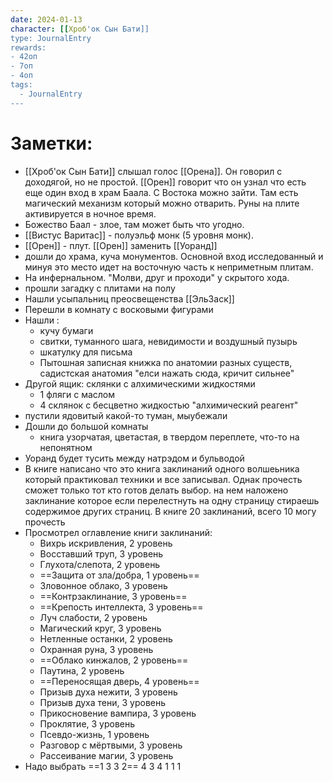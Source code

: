 ```yaml
---
date: 2024-01-13
character: [[Хроб'ок Сын Бати]]
type: JournalEntry
rewards: 
- 42оп
- 7оп
- 4оп
tags:
  - JournalEntry
---
```

# Заметки:
- [[Хроб'ок Сын Бати]] слышал голос [[Орена]]. Он говорил с доходягой, но не простой. [[Орен]] говорит что он узнал что есть еще один вход в храм Баала. С Востока можно зайти. Там есть магический механизм который можно отварить. Руны на плите активируется в ночное время.
- Божество Баал - злое, там может быть что угодно.
- [[Вистус Варитас]] - полуэльф монк (5 уровня монк).
- [[Орен]] - плут. [[Орен]] заменить [[Уоранд]]
- дошли до храма, куча монументов. Основной вход исследованный и минуя это место идет на восточную часть к неприметным плитам.
- На инфернальном. "Молви, друг и проходи" у скрытого хода.
- прошли загадку с плитами на полу
- Нашли усыпальниц преосвещенства [[ЭльЗаск]]
- Перешли в комнату с восковыми фигурами
- Нашли :
	- кучу бумаги
	- свитки, туманного шага, невидимости и воздушный пузырь
	- шкатулку для письма
	- Пытошная записная книжка по анатомии разных существ, садистская анатомия "елси нажать сюда, кричит сильнее"
- Другой ящик: склянки с алхимическими жидкостями
	- 1 фляги с маслом
	- 4 склянок с бесцветно жидкостью "алхимический реагент"
- пустили ядовитый какой-то туман, мыубежали
- Дошли до большой комнаты
	- книга узорчатая, цветастая, в твердом переплете, что-то на непонятном
- Уоранд будет тусить между натрэдом и бульводой
- В книге написано что это книга заклинаний одного волшеьника который практиковал техники и все записывал. Однак прочесть сможет только тот кто готов делать выбор. на нем наложено заклинание которое если перелестнуть на одну страницу стираешь содержимое других страниц. В книге 20 заклинаний, всего 10 могу прочесть
- Просмотрел оглавление книги заклинаний:
	- Вихрь искривления, 2 уровень
	- Восставший труп, 3 уровень
	- Глухота/слепота, 2 уровень
	- ==Защита от зла/добра, 1 уровень==
	- Зловонное облако, 3 уровень
	- ==Контрзаклинание, 3 уровень==
	- ==Крепость интеллекта, 3 уровень==
	- Луч слабости, 2 уровень
	- Магический круг, 3 уровень
	- Нетленные останки, 2 уровень
	- Охранная руна, 3 уровень
	- ==Облако кинжалов, 2 уровень==
	- Паутина, 2 уровень
	- ==Переносящая дверь, 4 уровень==
	- Призыв духа нежити, 3 уровень
	- Призыв духа тени, 3 уровень
	- Прикосновение вампира, 3 уровень
	- Проклятие, 3 уровень
	- Псевдо-жизнь, 1 уровень
	- Разговор с мёртвыми, 3 уровень
	- Рассеивание магии, 3 уровень
- Надо выбрать ==1 3 3 2== 4 3 4 1 1 1